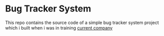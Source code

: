 # Bug Tracker System

This repo contains the source code of a simple bug tracker system project which i built when i was in training [current company](https://www.etutorworld.com)